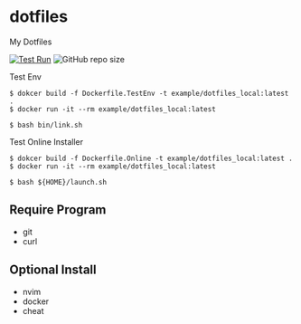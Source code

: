 # dotfiles

My Dotfiles

[![Test Run](https://github.com/Kazanami/dotfiles/actions/workflows/linux.yml/badge.svg)](https://github.com/Kazanami/dotfiles/actions/workflows/linux.yml)
![GitHub repo size](https://img.shields.io/github/repo-size/Kazanami/dotfiles?logo=github)

Test Env
```
$ dokcer build -f Dockerfile.TestEnv -t example/dotfiles_local:latest .
$ docker run -it --rm example/dotfiles_local:latest

$ bash bin/link.sh
```

Test Online Installer 
```
$ dokcer build -f Dockerfile.Online -t example/dotfiles_local:latest .
$ docker run -it --rm example/dotfiles_local:latest

$ bash ${HOME}/launch.sh
```


## Require Program
* git
* curl

## Optional Install
* nvim
* docker
* cheat
